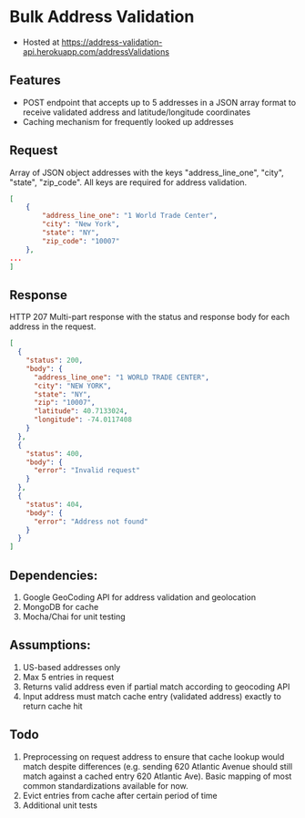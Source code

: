 # Bulk Address Validation

- Hosted at https://address-validation-api.herokuapp.com/addressValidations

## Features

- POST endpoint that accepts up to 5 addresses in a JSON array format to receive validated address and latitude/longitude coordinates
- Caching mechanism for frequently looked up addresses

## Request

Array of JSON object addresses with the keys "address_line_one", "city", "state", "zip_code". All keys are required for address validation.

```json
[
    {
        "address_line_one": "1 World Trade Center",
        "city": "New York",
        "state": "NY",
        "zip_code": "10007"
    },
...
]
```

## Response

HTTP 207 Multi-part response with the status and response body for each address in the request.

```json
[
  {
    "status": 200,
    "body": {
      "address_line_one": "1 WORLD TRADE CENTER",
      "city": "NEW YORK",
      "state": "NY",
      "zip": "10007",
      "latitude": 40.7133024,
      "longitude": -74.0117408
    }
  },
  {
    "status": 400,
    "body": {
      "error": "Invalid request"
    }
  },
  {
    "status": 404,
    "body": {
      "error": "Address not found"
    }
  }
]
```

## Dependencies:

1. Google GeoCoding API for address validation and geolocation
2. MongoDB for cache
3. Mocha/Chai for unit testing

## Assumptions:

1. US-based addresses only
2. Max 5 entries in request
3. Returns valid address even if partial match according to geocoding API
4. Input address must match cache entry (validated address) exactly to return cache hit

## Todo

1. Preprocessing on request address to ensure that cache lookup would match despite differences (e.g. sending 620 Atlantic Avenue should still match against a cached entry 620 Atlantic Ave). Basic mapping of most common standardizations available for now.
2. Evict entries from cache after certain period of time
3. Additional unit tests
